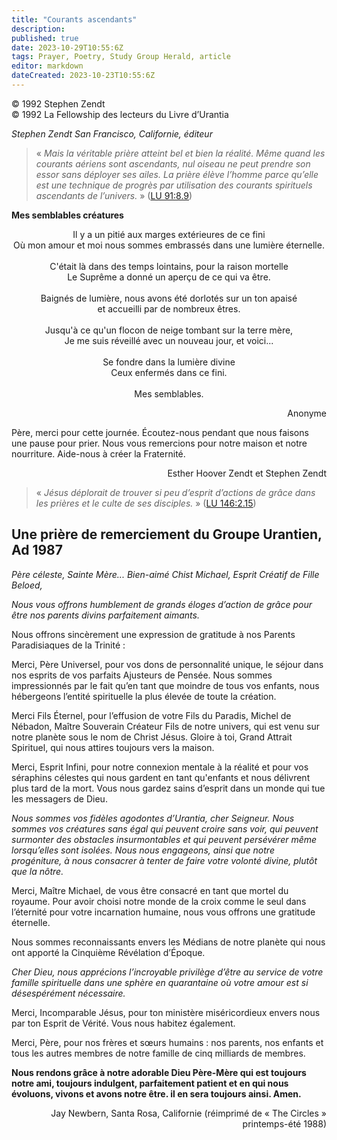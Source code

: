```yaml
---
title: "Courants ascendants"
description: 
published: true
date: 2023-10-29T10:55:6Z
tags: Prayer, Poetry, Study Group Herald, article
editor: markdown
dateCreated: 2023-10-23T10:55:6Z
---
```


<p class="v-card v-sheet theme--light grey lighten-3 px-2">© 1992 Stephen Zendt<br>© 1992 La Fellowship des lecteurs du Livre d’Urantia</p>


_Stephen Zendt_
_San Francisco, Californie, éditeur_

> « _Mais la véritable prière atteint bel et bien la réalité. Même quand les courants aériens sont ascendants, nul oiseau ne peut prendre son essor sans déployer ses ailes. La prière élève l’homme parce qu’elle est une technique de progrès par utilisation des courants spirituels ascendants de l’univers._ » ([LU 91:8.9](/fr/The_Urantia_Book/91#p8_9))

**Mes semblables créatures**

<p style="text-align: center;">
Il y a un pitié aux marges extérieures de ce fini<br>
Où mon amour et moi nous sommes embrassés dans une lumière éternelle.<br>
<br>
C'était là dans des temps lointains, pour la raison mortelle<br>
Le Suprême a donné un aperçu de ce qui va être.<br>
<br>
Baignés de lumière, nous avons été dorlotés sur un ton apaisé <br>
et accueilli par de nombreux êtres.<br>
<br>
Jusqu'à ce qu'un flocon de neige tombant sur la terre mère,<br>
Je me suis réveillé avec un nouveau jour, et voici...<br>
<br>
Se fondre dans la lumière divine<br>
Ceux enfermés dans ce fini.<br>
<br>
Mes semblables.<br>
</p>

<p style="text-align: right;">
Anonyme
</p>

Père, merci pour cette journée.
Écoutez-nous pendant que nous faisons une pause pour prier.
Nous vous remercions pour notre maison et notre nourriture.
Aide-nous à créer la Fraternité.

<p style="text-align: right;">
Esther Hoover Zendt et Stephen Zendt
</p>

> « _Jésus déplorait de trouver si peu d’esprit d’actions de grâce dans les prières et le culte de ses disciples._ » ([LU 146:2.15](/fr/The_Urantia_Book/146#p2_15))

## Une prière de remerciement du Groupe Urantien, Ad 1987

_Père céleste, Sainte Mère..._
_Bien-aimé Chist Michael, Esprit Créatif de Fille Beloed,_

_Nous vous offrons humblement de grands éloges d’action de grâce_
_pour être nos parents divins parfaitement aimants._

Nous offrons sincèrement une expression de gratitude à nos Parents Paradisiaques de la Trinité :

Merci, Père Universel, pour vos dons de personnalité unique, le séjour dans nos esprits de vos parfaits Ajusteurs de Pensée. Nous sommes impressionnés par le fait qu’en tant que moindre de tous vos enfants, nous hébergeons l’entité spirituelle la plus élevée de toute la création.

Merci Fils Éternel, pour l’effusion de votre Fils du Paradis, Michel de Nébadon, Maître Souverain Créateur Fils de notre univers, qui est venu sur notre planète sous le nom de Christ Jésus. Gloire à toi, Grand Attrait Spirituel, qui nous attires toujours vers la maison.

Merci, Esprit Infini, pour notre connexion mentale à la réalité et pour vos séraphins célestes qui nous gardent en tant qu'enfants et nous délivrent plus tard de la mort. Vous nous gardez sains d’esprit dans un monde qui tue les messagers de Dieu.

_Nous sommes vos fidèles agodontes d’Urantia, cher Seigneur. Nous sommes vos créatures sans égal qui peuvent croire sans voir, qui peuvent surmonter des obstacles insurmontables et qui peuvent persévérer même lorsqu’elles sont isolées. Nous nous engageons, ainsi que notre progéniture, à nous consacrer à tenter de faire votre volonté divine, plutôt que la nôtre._

Merci, Maître Michael, de vous être consacré en tant que mortel du royaume. Pour avoir choisi notre monde de la croix comme le seul dans l’éternité pour votre incarnation humaine, nous vous offrons une gratitude éternelle.

Nous sommes reconnaissants envers les Médians de notre planète qui nous ont apporté la Cinquième Révélation d’Époque.

_Cher Dieu, nous apprécions l’incroyable privilège d’être au service de votre famille spirituelle dans une sphère en quarantaine où votre amour est si désespérément nécessaire._

Merci, Incomparable Jésus, pour ton ministère miséricordieux envers nous par ton Esprit de Vérité. Vous nous habitez également.

Merci, Père, pour nos frères et sœurs humains : nos parents, nos enfants et tous les autres membres de notre famille de cinq milliards de membres.

**Nous rendons grâce à notre adorable Dieu Père-Mère qui est toujours notre ami, toujours indulgent, parfaitement patient et en qui nous évoluons, vivons et avons notre être. il en sera toujours ainsi. Amen.**

<p style="text-align: right;">
Jay Newbern, Santa Rosa, Californie
(réimprimé de « The Circles » printemps-été 1988)
</p>

